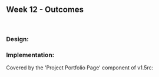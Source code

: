 <link rel="stylesheet" href="{{baseUrl}}/css/main.css">
<link rel="stylesheet" href="{{baseUrl}}/css/schedule.css">

<div class="website-content">

## Week 12 - Outcomes

<div id="main">

<br>

### Design:

<dynamic-panel src="outcome-umlModel.md" type="info" header="**`W12.1` Can explain some UML models** :star::star::star:" no-close/>

### Implementation:

<dynamic-panel src="outcome-cloudComputing.md" type="success" header="**`W12.2` Can explain cloud computing basics** :star::star::star::star:" no-close/>

<!-- ==================================================================================================== -->

<panel type="danger" header="**`W12.3` Can describe contributions to a project** :star:" no-close>
  <panel header="{{glyphicon_folder_close}} Evidence" expanded>

Covered by the 'Project Portfolio Page' component of v1.5rc:

<include src="../../admin/project-v15rc.md" name="%%Admin » Project → v1.5rc%%" dynamic />

  </panel>
</panel>

</div>
</div>

